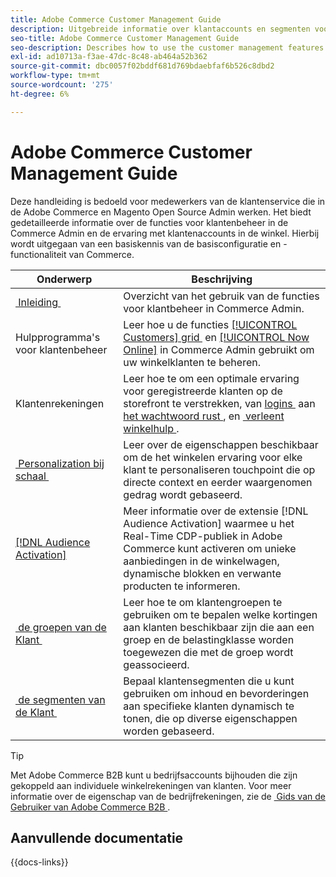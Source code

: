 ```yaml
---
title: Adobe Commerce Customer Management Guide
description: Uitgebreide informatie over klantaccounts en segmenten voor Adobe Commerce- en Magento Open Source-beheerders, inclusief configuratie.
seo-title: Adobe Commerce Customer Management Guide
seo-description: Describes how to use the customer management features in Adobe Commerce or Magento Open Source.
exl-id: ad10713a-f3ae-47dc-8c48-ab464a52b362
source-git-commit: dbc0057f02bddf681d769bdaebfaf6b526c8dbd2
workflow-type: tm+mt
source-wordcount: '275'
ht-degree: 6%

---
```



# Adobe Commerce Customer Management Guide

Deze handleiding is bedoeld voor medewerkers van de klantenservice die in de Adobe Commerce en Magento Open Source Admin werken. Het biedt gedetailleerde informatie over de functies voor klantenbeheer in de Commerce Admin en de ervaring met klantenaccounts in de winkel. Hierbij wordt uitgegaan van een basiskennis van de basisconfiguratie en -functionaliteit van Commerce.

| Onderwerp | Beschrijving |
| ------- | ----------- |
| [&#x200B; Inleiding &#x200B;](customers-introduction.md) | Overzicht van het gebruik van de functies voor klantbeheer in Commerce Admin. |
| Hulpprogramma&#39;s voor klantenbeheer | Leer hoe u de functies [[!UICONTROL Customers] grid &#x200B;](customers-all.md) en [[!UICONTROL Now Online] &#x200B;](now-online.md) in Commerce Admin gebruikt om uw winkelklanten te beheren. |
| Klantenrekeningen | Leer hoe te om een optimale ervaring voor geregistreerde klanten op de storefront te verstrekken, van [&#x200B; logins &#x200B;](login-landing-page.md) aan [&#x200B; het wachtwoord rust &#x200B;](password-reset.md), en [&#x200B; verleent winkelhulp &#x200B;](login-as-customer.md). |
| [&#x200B; Personalization bij schaal &#x200B;](personalize-scale.md) | Leer over de eigenschappen beschikbaar om de het winkelen ervaring voor elke klant te personaliseren touchpoint die op directe context en eerder waargenomen gedrag wordt gebaseerd. |
| [[!DNL Audience Activation]](audience-activation.md) | Meer informatie over de extensie [!DNL Audience Activation] waarmee u het Real-Time CDP-publiek in Adobe Commerce kunt activeren om unieke aanbiedingen in de winkelwagen, dynamische blokken en verwante producten te informeren. |
| [&#x200B; de groepen van de Klant &#x200B;](customer-groups.md) | Leer hoe te om klantengroepen te gebruiken om te bepalen welke kortingen aan klanten beschikbaar zijn die aan een groep en de belastingklasse worden toegewezen die met de groep wordt geassocieerd. |
| [&#x200B; de segmenten van de Klant &#x200B;](customer-segments.md) | Bepaal klantensegmenten die u kunt gebruiken om inhoud en bevorderingen aan specifieke klanten dynamisch te tonen, die op diverse eigenschappen worden gebaseerd. |

>[!TIP]
>
>Met Adobe Commerce B2B kunt u bedrijfsaccounts bijhouden die zijn gekoppeld aan individuele winkelrekeningen van klanten. Voor meer informatie over de eigenschap van de bedrijfrekeningen, zie de [&#x200B; Gids van de Gebruiker van Adobe Commerce B2B &#x200B;](../b2b/account-companies.md).

## Aanvullende documentatie

{{docs-links}}
